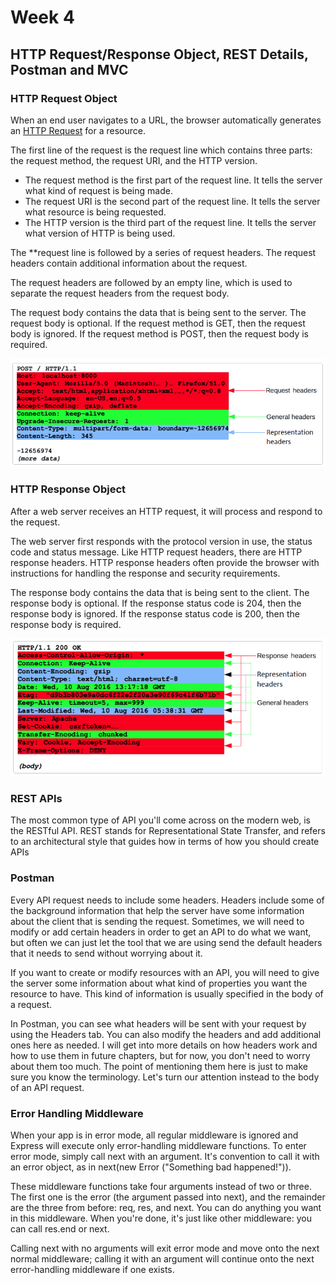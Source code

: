 # Week 4

##  HTTP Request/Response Object, REST Details, Postman and MVC

### HTTP Request Object

When an end user navigates to a URL, the browser automatically generates an [HTTP Request](https://developer.mozilla.org/en-US/docs/Web/HTTP/Messages#http_requests) for a resource. 

The first line of the request is the request line which contains three parts: the request method, the request URI, and the HTTP version.
  - The request method is the first part of the request line. It tells the server what kind of request is being made.
  - The request URI is the second part of the request line. It tells the server what resource is being requested.
  - The HTTP version is the third part of the request line. It tells the server what version of HTTP is being used.

The **request line is followed by a series of request headers. The request headers contain additional information about the request.

The request headers are followed by an empty line, which is used to separate the request headers from the request body.

The request body contains the data that is being sent to the server. The request body is optional. If the request method is GET, then the request body is ignored. If the request method is POST, then the request body is required.

![http request](images/http-request.png)

### HTTP Response Object

After a web server receives an HTTP request, it will process and respond to the request. 

The web server first responds with the protocol version in use, the status code and status message. Like HTTP request headers, there are HTTP response headers. 
HTTP response headers often provide the browser with instructions for handling the response and security requirements. 

The response body contains the data that is being sent to the client. The response body is optional. If the response status code is 204, then the response body is ignored. If the response status code is 200, then the response body is required.

![http response](images/http-response.png)


### REST APIs

The most common type of  API you'll come across on the modern web, is the RESTful API. 
REST stands for Representational State Transfer, and refers to an architectural style that guides how in terms of how you should create APIs



### Postman




Every API request needs to include some headers. 
Headers include some of the background information that help the server have some information about the client that is sending the request. 
Sometimes, we will need to modify or add certain headers in order to get an API to do what we want, but often we can just let the tool that we are using send the default headers that it needs to send without worrying about it.

If you want to create or modify resources with an API, you will need to give the server some information about what kind of properties you want the resource to have. This kind of information is usually specified in the body of a request.


In Postman, you can see what headers will be sent with your request by using the Headers tab. You can also modify the headers and add additional ones here as needed. I will get into more details on how headers work and how to use them in future chapters, but for now, you don't need to worry about them too much. The point of mentioning them here is just to make sure you know the terminology. Let's turn our attention instead to the body of an API request.



### Error Handling Middleware

When your app is in error mode, all regular middleware is ignored and Express will execute only error-handling middleware functions. 
To enter error mode, simply call next with an argument. It's convention to call it with an error object, as in next(new Error ("Something bad happened!")).

These middleware functions take four arguments instead of two or three. The first one is the error (the argument passed into next), 
and the remainder are the three from before: req, res, and next. You can do anything you want in this middleware. 
When you're done, it's just like other middleware: you can call res.end or next. 

Calling next with no arguments will exit error mode and move onto the next normal middleware; calling it with an argument will continue onto the next error-handling middleware if one exists.